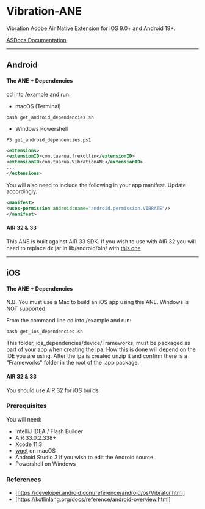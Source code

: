 # Vibration-ANE

Vibration Adobe Air Native Extension for iOS 9.0+ and Android 19+.    

[ASDocs Documentation](https://tuarua.github.io/asdocs/vibrationane/index.html)

-------------

## Android

#### The ANE + Dependencies

cd into /example and run:
- macOS (Terminal)
```shell
bash get_android_dependencies.sh
```
- Windows Powershell
```shell
PS get_android_dependencies.ps1
```

```xml
<extensions>
<extensionID>com.tuarua.frekotlin</extensionID>
<extensionID>com.tuarua.VibrationANE</extensionID>
...
</extensions>
```

You will also need to include the following in your app manifest. Update accordingly.

```xml
<manifest>
<uses-permission android:name="android.permission.VIBRATE"/>
</manifest>
```

#### AIR 32 & 33
This ANE is built against AIR 33 SDK. If you wish to use with AIR 32 you will need to replace dx.jar in lib/android/bin/ with [this one](https://github.com/tuarua/Android-ANE-Dependencies/blob/master/AIR32_patch/lib/android/bin/dx.jar?raw=true)

-------------

## iOS

#### The ANE + Dependencies

N.B. You must use a Mac to build an iOS app using this ANE. Windows is NOT supported.

From the command line cd into /example and run:

```shell
bash get_ios_dependencies.sh
```

This folder, ios_dependencies/device/Frameworks, must be packaged as part of your app when creating the ipa. How this is done will depend on the IDE you are using.
After the ipa is created unzip it and confirm there is a "Frameworks" folder in the root of the .app package.

#### AIR 32 & 33
You should use AIR 32 for iOS builds

### Prerequisites

You will need:

- IntelliJ IDEA / Flash Builder
- AIR 33.0.2.338+
- Xcode 11.3
- [wget](http://rudix.org/packages/wget.html) on macOS
- Android Studio 3 if you wish to edit the Android source
- Powershell on Windows

### References
* [https://developer.android.com/reference/android/os/Vibrator.html]
* [https://kotlinlang.org/docs/reference/android-overview.html] 

